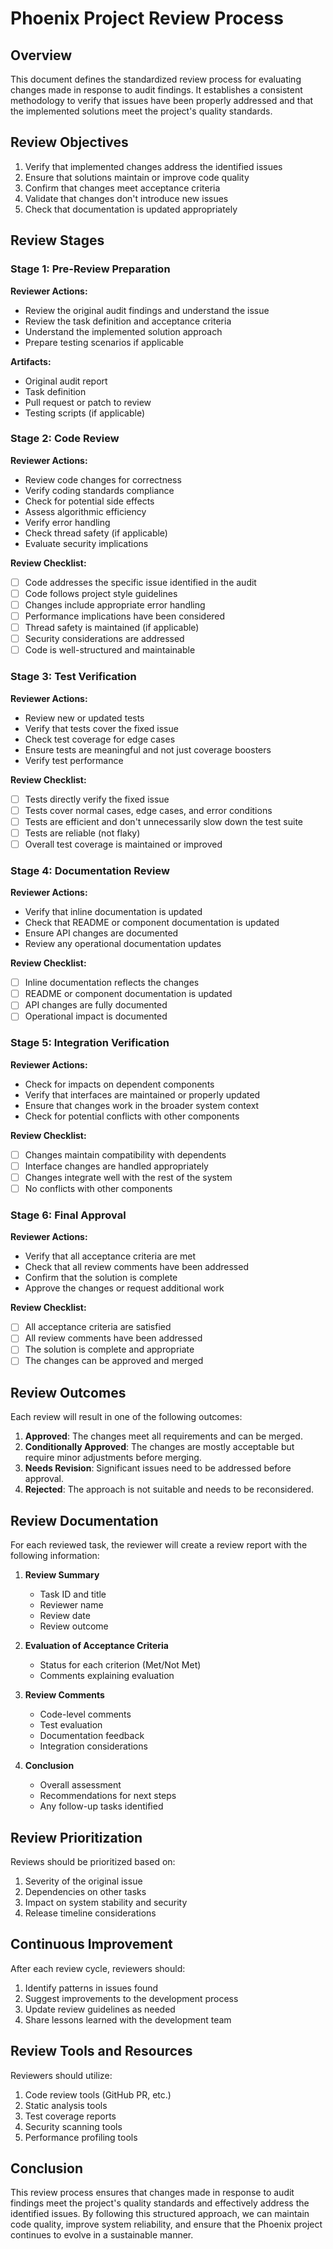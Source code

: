 # Phoenix Project Review Process

## Overview
This document defines the standardized review process for evaluating changes made in response to audit findings. It establishes a consistent methodology to verify that issues have been properly addressed and that the implemented solutions meet the project's quality standards.

## Review Objectives
1. Verify that implemented changes address the identified issues
2. Ensure that solutions maintain or improve code quality
3. Confirm that changes meet acceptance criteria
4. Validate that changes don't introduce new issues
5. Check that documentation is updated appropriately

## Review Stages

### Stage 1: Pre-Review Preparation

**Reviewer Actions:**
- Review the original audit findings and understand the issue
- Review the task definition and acceptance criteria
- Understand the implemented solution approach
- Prepare testing scenarios if applicable

**Artifacts:**
- Original audit report
- Task definition
- Pull request or patch to review
- Testing scripts (if applicable)

### Stage 2: Code Review

**Reviewer Actions:**
- Review code changes for correctness
- Verify coding standards compliance
- Check for potential side effects
- Assess algorithmic efficiency
- Verify error handling
- Check thread safety (if applicable)
- Evaluate security implications

**Review Checklist:**
- [ ] Code addresses the specific issue identified in the audit
- [ ] Code follows project style guidelines
- [ ] Changes include appropriate error handling
- [ ] Performance implications have been considered
- [ ] Thread safety is maintained (if applicable)
- [ ] Security considerations are addressed
- [ ] Code is well-structured and maintainable

### Stage 3: Test Verification

**Reviewer Actions:**
- Review new or updated tests
- Verify that tests cover the fixed issue
- Check test coverage for edge cases
- Ensure tests are meaningful and not just coverage boosters
- Verify test performance

**Review Checklist:**
- [ ] Tests directly verify the fixed issue
- [ ] Tests cover normal cases, edge cases, and error conditions
- [ ] Tests are efficient and don't unnecessarily slow down the test suite
- [ ] Tests are reliable (not flaky)
- [ ] Overall test coverage is maintained or improved

### Stage 4: Documentation Review

**Reviewer Actions:**
- Verify that inline documentation is updated
- Check that README or component documentation is updated
- Ensure API changes are documented
- Review any operational documentation updates

**Review Checklist:**
- [ ] Inline documentation reflects the changes
- [ ] README or component documentation is updated
- [ ] API changes are fully documented
- [ ] Operational impact is documented

### Stage 5: Integration Verification

**Reviewer Actions:**
- Check for impacts on dependent components
- Verify that interfaces are maintained or properly updated
- Ensure that changes work in the broader system context
- Check for potential conflicts with other components

**Review Checklist:**
- [ ] Changes maintain compatibility with dependents
- [ ] Interface changes are handled appropriately
- [ ] Changes integrate well with the rest of the system
- [ ] No conflicts with other components

### Stage 6: Final Approval

**Reviewer Actions:**
- Verify that all acceptance criteria are met
- Check that all review comments have been addressed
- Confirm that the solution is complete
- Approve the changes or request additional work

**Review Checklist:**
- [ ] All acceptance criteria are satisfied
- [ ] All review comments have been addressed
- [ ] The solution is complete and appropriate
- [ ] The changes can be approved and merged

## Review Outcomes

Each review will result in one of the following outcomes:

1. **Approved**: The changes meet all requirements and can be merged.
2. **Conditionally Approved**: The changes are mostly acceptable but require minor adjustments before merging.
3. **Needs Revision**: Significant issues need to be addressed before approval.
4. **Rejected**: The approach is not suitable and needs to be reconsidered.

## Review Documentation

For each reviewed task, the reviewer will create a review report with the following information:

1. **Review Summary**
   - Task ID and title
   - Reviewer name
   - Review date
   - Review outcome

2. **Evaluation of Acceptance Criteria**
   - Status for each criterion (Met/Not Met)
   - Comments explaining evaluation

3. **Review Comments**
   - Code-level comments
   - Test evaluation
   - Documentation feedback
   - Integration considerations

4. **Conclusion**
   - Overall assessment
   - Recommendations for next steps
   - Any follow-up tasks identified

## Review Prioritization

Reviews should be prioritized based on:

1. Severity of the original issue
2. Dependencies on other tasks
3. Impact on system stability and security
4. Release timeline considerations

## Continuous Improvement

After each review cycle, reviewers should:

1. Identify patterns in issues found
2. Suggest improvements to the development process
3. Update review guidelines as needed
4. Share lessons learned with the development team

## Review Tools and Resources

Reviewers should utilize:

1. Code review tools (GitHub PR, etc.)
2. Static analysis tools
3. Test coverage reports
4. Security scanning tools
5. Performance profiling tools

## Conclusion

This review process ensures that changes made in response to audit findings meet the project's quality standards and effectively address the identified issues. By following this structured approach, we can maintain code quality, improve system reliability, and ensure that the Phoenix project continues to evolve in a sustainable manner.
